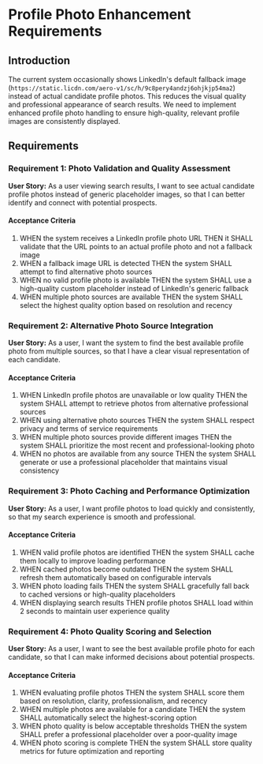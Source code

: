 # Profile Photo Enhancement Requirements

## Introduction

The current system occasionally shows LinkedIn's default fallback image (`https://static.licdn.com/aero-v1/sc/h/9c8pery4andzj6ohjkjp54ma2`) instead of actual candidate profile photos. This reduces the visual quality and professional appearance of search results. We need to implement enhanced profile photo handling to ensure high-quality, relevant profile images are consistently displayed.

## Requirements

### Requirement 1: Photo Validation and Quality Assessment

**User Story:** As a user viewing search results, I want to see actual candidate profile photos instead of generic placeholder images, so that I can better identify and connect with potential prospects.

#### Acceptance Criteria

1. WHEN the system receives a LinkedIn profile photo URL THEN it SHALL validate that the URL points to an actual profile photo and not a fallback image
2. WHEN a fallback image URL is detected THEN the system SHALL attempt to find alternative photo sources
3. WHEN no valid profile photo is available THEN the system SHALL use a high-quality custom placeholder instead of LinkedIn's generic fallback
4. WHEN multiple photo sources are available THEN the system SHALL select the highest quality option based on resolution and recency

### Requirement 2: Alternative Photo Source Integration

**User Story:** As a user, I want the system to find the best available profile photo from multiple sources, so that I have a clear visual representation of each candidate.

#### Acceptance Criteria

1. WHEN LinkedIn profile photos are unavailable or low quality THEN the system SHALL attempt to retrieve photos from alternative professional sources
2. WHEN using alternative photo sources THEN the system SHALL respect privacy and terms of service requirements
3. WHEN multiple photo sources provide different images THEN the system SHALL prioritize the most recent and professional-looking photo
4. WHEN no photos are available from any source THEN the system SHALL generate or use a professional placeholder that maintains visual consistency

### Requirement 3: Photo Caching and Performance Optimization

**User Story:** As a user, I want profile photos to load quickly and consistently, so that my search experience is smooth and professional.

#### Acceptance Criteria

1. WHEN valid profile photos are identified THEN the system SHALL cache them locally to improve loading performance
2. WHEN cached photos become outdated THEN the system SHALL refresh them automatically based on configurable intervals
3. WHEN photo loading fails THEN the system SHALL gracefully fall back to cached versions or high-quality placeholders
4. WHEN displaying search results THEN profile photos SHALL load within 2 seconds to maintain user experience quality

### Requirement 4: Photo Quality Scoring and Selection

**User Story:** As a user, I want to see the best available profile photo for each candidate, so that I can make informed decisions about potential prospects.

#### Acceptance Criteria

1. WHEN evaluating profile photos THEN the system SHALL score them based on resolution, clarity, professionalism, and recency
2. WHEN multiple photos are available for a candidate THEN the system SHALL automatically select the highest-scoring option
3. WHEN photo quality is below acceptable thresholds THEN the system SHALL prefer a professional placeholder over a poor-quality image
4. WHEN photo scoring is complete THEN the system SHALL store quality metrics for future optimization and reporting